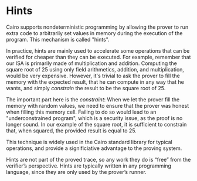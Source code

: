 # Hints

Cairo supports nondeterministic programming by allowing the prover to run extra code to arbitrarily set values in memory during the execution of the program. This mechanism is called "hints".

In practice, hints are mainly used to accelerate some operations that can be verified for cheaper than they can be executed. For example, remember that our ISA is primarily made of multiplication and addition. Computing the square root of 25 using only field arithmetics, addition, and multiplication, would be very expensive. However, it's trivial to ask the prover to fill the memory with the expected result, that he can compute in any way that he wants, and simply _constrain_ the result to be the square root of 25.

The important part here is the _constraint_: When we let the prover fill the memory with random values, we need to ensure that the prover was honest when filling this memory cell. Failing to do so would lead to an "underconstrained program", which is a security issue, as the proof is no longer sound. In our example of the square root, it is sufficient to constrain that, when squared, the provided result is equal to 25.

This technique is widely used in the Cairo standard library for typical operations, and provide a significiative advantage to the proving system.

Hints are not part of the proved trace, so any work they do is “free” from the verifier’s perspective. Hints are typically written in any programming language, since they are only used by the prover’s runner.
